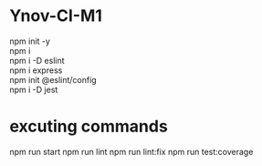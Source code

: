 # Ynov-CI-M1

npm init -y </br>
npm i </br>
npm i -D eslint </br>
npm i express </br>
npm init @eslint/config </br>
npm i -D jest </br> </hr>


# excuting commands

npm run start
npm run lint
npm run lint:fix
npm run test:coverage



